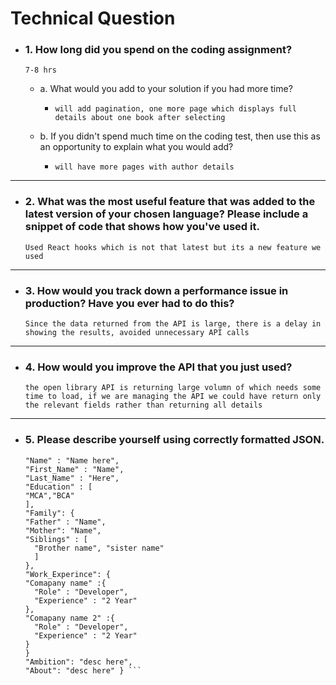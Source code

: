 # Technical Question
- ### 1. How long did you spend on the coding assignment? 
    ``` 7-8 hrs ```
    - a.	What would you add to your solution if you had more time?
       - ``` will add pagination, one more page which displays full details about one book after selecting ```

    - b.   If you didn't spend much time on the coding test, then use this as an opportunity to explain what you would add?
       - ``` will have more pages with author details ```
---

- ### 2. What was the most useful feature that was added to the latest version of your chosen language? Please include a snippet of code that shows how you've used it.
    ``` Used React hooks which is not that latest but its a new feature we used ```
---

- ### 3. How would you track down a performance issue in production? Have you ever had to do this?
    ``` Since the data returned from the API is large, there is a delay in showing the results, avoided unnecessary API calls ```
---

- ### 4. How would you improve the API that you just used?
    ``` the open library API is returning large volumn of which needs some time to load, if we are managing the API we could have return only the relevant fields rather than returning all details ```

---

- ### 5. Please describe yourself using correctly formatted JSON.

    ``` {
   "Name" : "Name here",
  "First_Name" : "Name",
  "Last_Name" : "Here",
  "Education" : [
    "MCA","BCA"
    ],
  "Family": {
    "Father" : "Name",
    "Mother": "Name",
    "Siblings" : [
      "Brother name", "sister name"
      ]
  },
  "Work_Experince": {
    "Comapany name" :{
      "Role" : "Developer",
      "Experience" : "2 Year"
    },
    "Comapany name 2" :{
      "Role" : "Developer",
      "Experience" : "2 Year"
    }
  }
  "Ambition": "desc here",
  "About": "desc here" } ```


   

